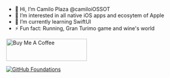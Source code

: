- 👋 Hi, I’m Camilo Plaza @camiloiOSSOT
- 👀 I’m interested in all native iOS apps and ecosytem of Apple
- 🌱 I’m currently learning SwiftUI
- ⚡ Fun fact: Running, Gran Turimo game and wine's world

<a href="https://www.buymeacoffee.com/cplazaiOSSOT" target="_blank"><img src="https://cdn.buymeacoffee.com/buttons/v2/default-yellow.png" alt="Buy Me A Coffee" style="height: 60px !important;width: 217px !important;" ></a>

<!--START_SECTION:badges-->
[![GitHub Foundations](https://images.credly.com/size/110x110/images/024d0122-724d-4c5a-bd83-cfe3c4b7a073/image.png)](http://www.credly.com/badges/e4f571e1-0f29-45e5-9bca-94d8cad1f4a0 "GitHub Foundations")
<!--END_SECTION:badges-->

<!--- 
- 💞️ I’m looking to collaborate on ...
- 📫 How to reach me ...
- 😄 Pronouns: ...
- ⚡ Fun fact: ...
--->



<!---
camiloiOSSOT/camiloiOSSOT is a ✨ special ✨ repository because its `README.md` (this file) appears on your GitHub profile.
You can click the Preview link to take a look at your changes.
--->
